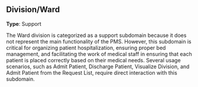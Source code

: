 ## Division/Ward

**Type**: Support

The Ward division is categorized as a support subdomain because it does not represent the main functionality of the PMS. However, this subdomain is critical for organizing patient hospitalization, ensuring proper bed management, and facilitating the work of medical staff in ensuring that each patient is placed correctly based on their medical needs. Several usage scenarios, such as Admit Patient, Discharge Patient, Visualize Division, and Admit Patient from the Request List, require direct interaction with this subdomain.
